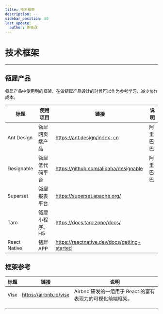 ```yaml
---
title: 技术框架
description: --
sidebar_position: 80
last_update:
  author: 蒯美政
---
```


# 技术框架

------



## 瓴犀产品

瓴犀产品中使用到的框架，在做瓴犀产品设计的时候可以作为参考学习，减少协作成本。

| 标题         | 使用项目       | 链接                                         | 说明     |
| ------------ | -------------- | -------------------------------------------- | -------- |
| Ant Design   | 瓴犀网页端产品 | https://ant.design/index-cn                  | 阿里巴巴 |
| Designable   | 瓴犀低代码平台 | https://github.com/alibaba/designable        | 阿里巴巴 |
| Superset     | 瓴犀报表平台   | https://superset.apache.org/                 |          |
| Taro         | 瓴犀小程序、H5 | https://docs.taro.zone/docs/                 |          |
| React Native | 瓴犀APP        | https://reactnative.dev/docs/getting-started |          |



## 框架参考

| 标题 | 链接                   | 说明                                                       |
| ---- | ---------------------- | ---------------------------------------------------------- |
| Visx | https://airbnb.io/visx | Airbnb 研发的一组用于 React 的富有表现力的可视化前端框架。 |
|      |                        |                                                            |
|      |                        |                                                            |
|      |                        |                                                            |

